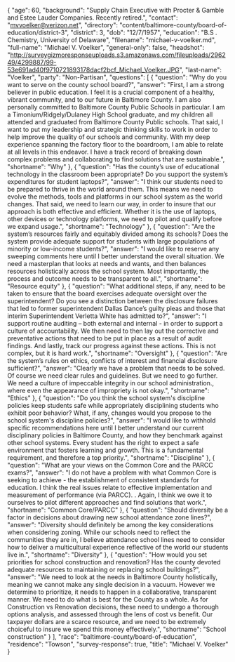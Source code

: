{
  "age": 60,
  "background": "Supply Chain Executive with Procter & Gamble and Estee Lauder Companies. Recently retired.",
  "contact": "mvvoelker@verizon.net",
  "directory": "content/baltimore-county/board-of-education/district-3",
  "district": 3,
  "dob": "12/7/1957",
  "education": "B.S . Chemistry, University of Delaware",
  "filename": "michael-v-voelker.md",
  "full-name": "Michael V. Voelker",
  "general-only": false,
  "headshot": "http://surveygizmoresponseuploads.s3.amazonaws.com/fileuploads/296249/4299887/99-53e691ad40f9710721893178dacf2bcf_Michael_Voelker.JPG",
  "last-name": "Voelker",
  "party": "Non-Partisan",
  "questions": [
    {
      "question": "Why do you want to serve on the county school board?",
      "answer": "First, I am a strong believer in public education.  I feel it is a crucial component of a healthy, vibrant community, and to our future in Baltimore County.  I am also personally committed to Baltimore County Public Schools in particular.  I am a Timonium/Ridgely/Dulaney High School graduate, and my children all attended and graduated from Baltimore County Public schools.  That said, I want to put my leadership and strategic thinking skills to work in order to help improve the quality of our schools and community.  With my deep experience spanning the factory floor to the boardroom, I am able to relate at all levels in this endeavor.  I have a track record of breaking down complex problems and collaborating to find solutions that are sustainable.",
      "shortname": "Why"
    },
    {
      "question": "Has the county’s use of educational technology in the classroom been appropriate? Do you support the system’s expenditures for student laptops?",
      "answer": "I think our students need to be prepared to thrive in the world around them.  This means we need to evolve the methods, tools and platforms in our school system as the world changes.    That said, we need to learn our way, in order to insure that our approach is both effective and efficient.  Whether it is the use of laptops, other devices or technology platforms, we need to pilot and qualify before we expand usage.",
      "shortname": "Technology"
    },
    {
      "question": "Are the system’s resources fairly and equitably divided among its schools? Does the system provide adequate support for students with large populations of minority or low-income students?",
      "answer": "I would like to reserve any sweeping comments here until I better understand the overall situation.  We need a masterplan that looks at needs and wants, and then balances resources  holistically across the school system.  Most importantly, the process and outcome needs to be transparent to all.",
      "shortname": "Resource equity"
    },
    {
      "question": "What additional steps, if any, need to be taken to ensure that the board exercises adequate oversight over the superintendent? Do you see a distinction between the disclosure failures that led to former superintendent Dallas Dance’s guilty pleas and those that interim Superintendent Verletta White has admitted to?",
      "answer": "I support routine auditing – both external and internal - in order to support a culture of accountability.  We then need to then lay out the corrective and preventative actions that need to be put in place as a result of audit findings.  And lastly, track our progress against these actions.  This is not complex, but it is hard work.",
      "shortname": "Oversight"
    },
    {
      "question": "Are the system’s rules on ethics, conflicts of interest and financial disclosure sufficient?",
      "answer": "Clearly we have a problem that needs to be solved.  Of course we need clear rules and guidelines.  But we need to go further.  We need a culture of impeccable integrity in our school administration., where even the appearance of impropriety is not okay.",
      "shortname": "Ethics"
    },
    {
      "question": "Do you think the school system's discipline policies keep students safe while appropriately disciplining students who exhibit poor behavior? What, if any, changes would you propose to the school system's discipline policies?",
      "answer": "I would like to withhold specific recommendations here until I better understand our current disciplinary policies in Baltimore County, and how they benchmark against other school systems.  Every student has the right to expect a safe environment that fosters learning and growth.  This is a fundamental requirement, and therefore a top priority.",
      "shortname": "Discipline"
    },
    {
      "question": "What are your views on the Common Core and the PARCC exams?",
      "answer": "I do not have a problem with what Common Core is seeking to achieve - the establishment of consistent standards for education.  I think the real issues relate to effective implementation and  measurement of performance (via PARCC). .  Again, I think we owe it to ourselves to pilot different approaches and find solutions that work.",
      "shortname": "Common Core/PARCC"
    },
    {
      "question": "Should diversity be a factor in decisions about drawing new school attendance zone lines?",
      "answer": "Diversity should definitely be among the key considerations when considering zoning.  While our schools need to reflect the communities they are in, I believe attendance school lines need to consider how to deliver a multicultural experience reflective of the world our students live in.",
      "shortname": "Diversity"
    },
    {
      "question": "How would you set priorities for school construction and renovation? Has the county devoted adequate resources to maintaining or replacing school buildings?",
      "answer": "We need to look at the needs in Baltimore County holistically, meaning we cannot make any single decision in a vacuum.  However we determine to prioritize, it needs to happen in a collaborative, transparent manner.  We need to do what is best for the County as a whole.  As for Construction vs Renovation decisions, these need to undergo a thorough options analysis, and assessed through the lens of cost vs benefit.  Our taxpayer dollars are a scarce resource, and we need to be extremely choiceful to insure we spend this money effectively.",
      "shortname": "School construction"
    }
  ],
  "race": "baltimore-county/board-of-education",
  "residence": "Towson",
  "survey-response": true,
  "title": "Michael V. Voelker"
}
